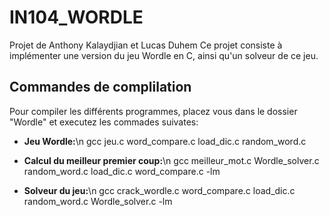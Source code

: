 # IN104_WORDLE
Projet de Anthony Kalaydjian et Lucas Duhem
Ce projet consiste à implémenter une version du jeu Wordle en C, ainsi qu'un solveur de ce jeu.



## Commandes de complilation
Pour compiler les différents programmes, placez vous dans le dossier "Wordle" et executez les commades suivates:

*   **Jeu Wordle:**\n
    gcc jeu.c word_compare.c load_dic.c random_word.c

*   **Calcul du meilleur premier coup:**\n
    gcc meilleur_mot.c Wordle_solver.c random_word.c load_dic.c word_compare.c -lm

*   **Solveur du jeu:**\n
    gcc crack_wordle.c word_compare.c load_dic.c random_word.c Wordle_solver.c -lm
